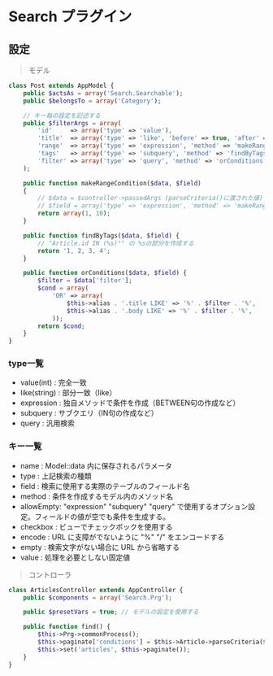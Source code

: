 # Search プラグイン

## 設定

> モデル

```php
class Post extends AppModel {
	public $actsAs = array('Search.Searchable');
	public $belongsTo = array('Category');

	// キー毎の設定を記述する
	public $filterArgs = array(
		'id'     => array('type' => 'value'),
		'title'  => array('type' => 'like', 'before' => true, 'after' => true),
		'range'  => array('type' => 'expression', 'method' => 'makeRangeCondition', 'field' => 'Category.views BETWEEN ? AND ?'),
		'tags'   => array('type' => 'subquery', 'method' => 'findByTags', 'field' => 'Article.id'),
        'filter' => array('type' => 'query', 'method' => 'orConditions'),
	);

	public function makeRangeCondition($data, $field)
	{
		// $data = $controller->passedArgs (parseCriteria()に渡された値)
		// $field = array('type' => 'expression', 'method' => 'makeRangeCondition', 'field' => 'Category.views BETWEEN ? AND ?')
		return array(1, 10);
	}

	public function findByTags($data, $field) {
		// "Article.id IN (%s)"" の %sの部分を作成する
        return '1, 2, 3, 4';
    }

    public function orConditions($data, $field) {
        $filter = $data['filter'];
        $cond = array(
            'OR' => array(
                $this->alias . '.title LIKE' => '%' . $filter . '%',
                $this->alias . '.body LIKE' => '%' . $filter . '%',
            ));
        return $cond;
    }
}
```

### type一覧

- value(int)	: 完全一致
- like(string)	: 部分一致（like）
- expression	: 独自メソッドで条件を作成（BETWEEN句の作成など）
- subquery		: サブクエリ（IN句の作成など）
- query			: 汎用検索

### キー一覧

- name		: Model::data 内に保存されるパラメータ
- type		: 上記検索の種類
- field		: 検索に使用する実際のテーブルのフィールド名
- method	: 条件を作成するモデル内のメソッド名
- allowEmpty: "expression" "subquery" "query" で使用するオプション設定。フィールドの値が空でも条件を生成する。
- checkbox	: ビューでチェックボックを使用する
- encode	: URL に支障がでないように "%" "/" をエンコードする
- empty		: 検索文字がない場合に URL から省略する
- value		: 処理を必要としない固定値


> コントローラ

```php
class ArticlesController extends AppController {
    public $components = array('Search.Prg');

    public $presetVars = true; // モデルの設定を使用する

    public function find() {
        $this->Prg->commonProcess();
        $this->paginate['conditions'] = $this->Article->parseCriteria($this->passedArgs);
        $this->set('articles', $this->paginate());
    }
}
```


